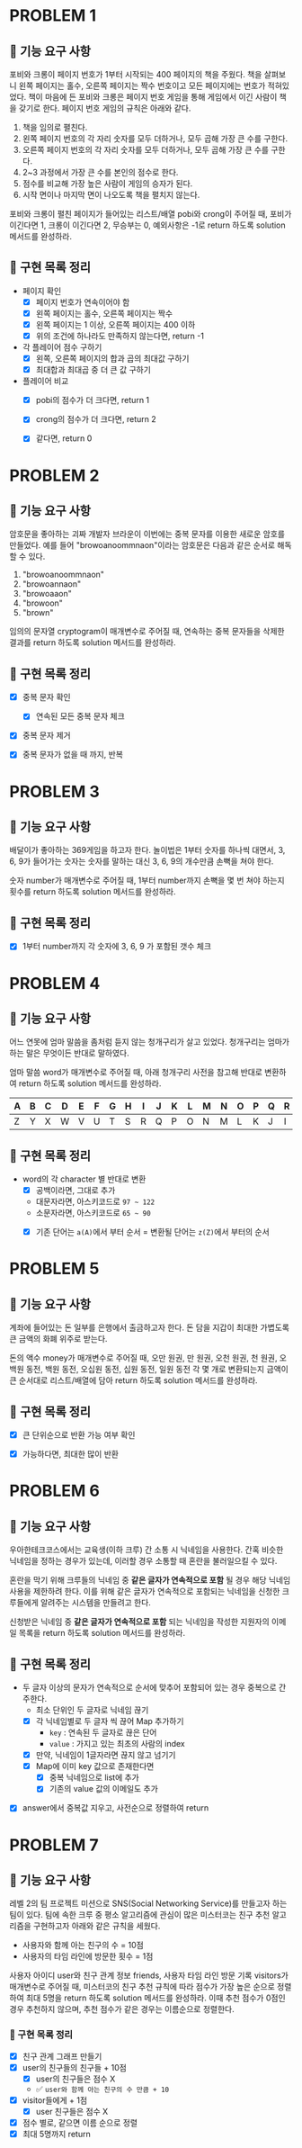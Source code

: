 # PROBLEM 1

## 🚀 기능 요구 사항

포비와 크롱이 페이지 번호가 1부터 시작되는 400 페이지의 책을 주웠다. 책을 살펴보니 왼쪽 페이지는 홀수, 오른쪽 페이지는 짝수 번호이고 모든 페이지에는 번호가 적혀있었다. 책이 마음에 든 포비와 크롱은 페이지 번호 게임을 통해 게임에서 이긴 사람이 책을 갖기로 한다. 페이지 번호 게임의 규칙은 아래와 같다.

1. 책을 임의로 펼친다.
2. 왼쪽 페이지 번호의 각 자리 숫자를 모두 더하거나, 모두 곱해 가장 큰 수를 구한다.
3. 오른쪽 페이지 번호의 각 자리 숫자를 모두 더하거나, 모두 곱해 가장 큰 수를 구한다.
4. 2~3 과정에서 가장 큰 수를 본인의 점수로 한다.
5. 점수를 비교해 가장 높은 사람이 게임의 승자가 된다.
6. 시작 면이나 마지막 면이 나오도록 책을 펼치지 않는다.

포비와 크롱이 펼친 페이지가 들어있는 리스트/배열 pobi와 crong이 주어질 때, 포비가 이긴다면 1, 크롱이 이긴다면 2, 무승부는 0, 예외사항은 -1로 return 하도록 solution 메서드를 완성하라.

## 🥕 구현 목록 정리

- 페이지 확인
    - [X] 페이지 번호가 연속이어야 함
    - [X] 왼쪽 페이지는 홀수, 오른쪽 페이지는 짝수
    - [X] 왼쪽 페이지는 1 이상, 오른쪽 페이지는 400 이하
    - [X] 위의 조건에 하나라도 만족하지 않는다면, return -1
- 각 플레이어 점수 구하기
  - [X] 왼쪽, 오른쪽 페이지의 합과 곱의 최대값 구하기
  - [X] 최대합과 최대곱 중 더 큰 값 구하기
- 플레이어 비교
  - [X] pobi의 점수가 더 크다면, return 1
  - [X] crong의 점수가 더 크다면, return 2
  - [X] 같다면, return 0


# PROBLEM 2

## 🚀 기능 요구 사항

암호문을 좋아하는 괴짜 개발자 브라운이 이번에는 중복 문자를 이용한 새로운 암호를 만들었다. 예를 들어 "browoanoommnaon"이라는 암호문은 다음과 같은 순서로 해독할 수 있다.

1. "browoanoommnaon"
2. "browoannaon"
3. "browoaaon"
4. "browoon"
5. "brown"

임의의 문자열 cryptogram이 매개변수로 주어질 때, 연속하는 중복 문자들을 삭제한 결과를 return 하도록 solution 메서드를 완성하라.

## 🥕 구현 목록 정리


- [X] 중복 문자 확인
  - [X] 연속된 모든 중복 문자 체크
- [X] 중복 문자 제거
- [X] 중복 문자가 없을 때 까지, 반복 


# PROBLEM 3

## 🚀 기능 요구 사항

배달이가 좋아하는 369게임을 하고자 한다. 놀이법은 1부터 숫자를 하나씩 대면서, 3, 6, 9가 들어가는 숫자는 숫자를 말하는 대신 3, 6, 9의 개수만큼 손뼉을 쳐야 한다.

숫자 number가 매개변수로 주어질 때, 1부터 number까지 손뼉을 몇 번 쳐야 하는지 횟수를 return 하도록 solution 메서드를 완성하라.

## 🥕 구현 목록 정리
- [X] 1부터 number까지 각 숫자에 3, 6, 9 가 포함된 갯수 체크



# PROBLEM 4

## 🚀 기능 요구 사항

어느 연못에 엄마 말씀을 좀처럼 듣지 않는 청개구리가 살고 있었다. 청개구리는 엄마가 하는 말은 무엇이든 반대로 말하였다.

엄마 말씀 word가 매개변수로 주어질 때, 아래 청개구리 사전을 참고해 반대로 변환하여 return 하도록 solution 메서드를 완성하라.

| A | B | C | D | E | F | G | H | I | J | K | L | M | N | O | P | Q | R | S | T | U | V | W | X | Y | Z |
| --- | --- | --- | --- | --- | --- | --- | --- | --- | --- | --- | --- | --- | --- | --- | --- | --- | --- | --- | --- | --- | --- | --- | --- | --- | --- |
| Z | Y | X | W | V | U | T | S | R | Q | P | O | N | M | L | K | J | I | H | G | F | E | D | C | B | A |

## 🥕 구현 목록 정리

- word의 각 character 별 반대로 변환
  - [X] 공백이라면, 그대로 추가
  - 대문자라면, 아스키코드로 `97 ~ 122`
  - 소문자라면, 아스키코드로 `65 ~ 90`
  - [X] 기존 단어는 `a(A)`에서 부터 순서 =  변환될 단어는 `z(Z)`에서 부터의 순서


# PROBLEM 5

## 🚀 기능 요구 사항

계좌에 들어있는 돈 일부를 은행에서 출금하고자 한다. 돈 담을 지갑이 최대한 가볍도록 큰 금액의 화폐 위주로 받는다.

돈의 액수 money가 매개변수로 주어질 때, 오만 원권, 만 원권, 오천 원권, 천 원권, 오백원 동전, 백원 동전, 오십원 동전, 십원 동전, 일원 동전 각 몇 개로 변환되는지 금액이 큰 순서대로 리스트/배열에 담아 return 하도록 solution 메서드를 완성하라.

## 🥕 구현 목록 정리
- [X] 큰 단위순으로 반환 가능 여부 확인
- [X] 가능하다면, 최대한 많이 반환


# PROBLEM 6

## 🚀 기능 요구 사항

우아한테크코스에서는 교육생(이하 크루) 간 소통 시 닉네임을 사용한다. 간혹 비슷한 닉네임을 정하는 경우가 있는데, 이러할 경우 소통할 때 혼란을 불러일으킬 수 있다.

혼란을 막기 위해 크루들의 닉네임 중 **같은 글자가 연속적으로 포함** 될 경우 해당 닉네임 사용을 제한하려 한다. 이를 위해 같은 글자가 연속적으로 포함되는 닉네임을 신청한 크루들에게 알려주는 시스템을 만들려고 한다.


신청받은 닉네임 중 **같은 글자가 연속적으로 포함** 되는 닉네임을 작성한 지원자의 이메일 목록을 return 하도록 solution 메서드를 완성하라.

## 🥕 구현 목록 정리
- 두 글자 이상의 문자가 연속적으로 순서에 맞추어 포함되어 있는 경우 중복으로 간주한다.
  - 최소 단위인 두 글자로 닉네임 끊기
  - [X] 각 닉네임별로 두 글자 씩 끊어 Map 추가하기
    - `key` : 연속된 두 글자로 끊은 단어 
    - `value` : 가지고 있는 최초의 사람의 index
  - [X] 만약, 닉네임이 1글자라면 끊지 않고 넘기기
  - [X] Map에 이미 key 값으로 존재한다면
    - [X] 중복 닉네임으로 list에 추가
    - [X] 기존의 value 값의 이메일도 추가
- [X] answer에서 중복값 지우고, 사전순으로 정렬하여 return


# PROBLEM 7

## 🚀 기능 요구 사항

레벨 2의 팀 프로젝트 미션으로 SNS(Social Networking Service)를 만들고자 하는 팀이 있다. 팀에 속한 크루 중 평소 알고리즘에 관심이 많은 미스터코는 친구 추천 알고리즘을 구현하고자 아래와 같은 규칙을 세웠다.

- 사용자와 함께 아는 친구의 수 = 10점
- 사용자의 타임 라인에 방문한 횟수 = 1점

사용자 아이디 user와 친구 관계 정보 friends, 사용자 타임 라인 방문 기록 visitors가 매개변수로 주어질 때, 미스터코의 친구 추천 규칙에 따라 점수가 가장 높은 순으로 정렬하여 최대 5명을 return 하도록 solution 메서드를 완성하라. 이때 추천 점수가 0점인 경우 추천하지 않으며, 추천 점수가 같은 경우는 이름순으로 정렬한다.

### 🥕 구현 목록 정리
- [X] 친구 관계 그래프 만들기
- [X] user의 친구들의 친구들 + 10점
  - [X] user의 친구들은 점수 X 
  - ✅ `user와 함께 아는 친구의 수 만큼 + 10`
- [X] visitor들에게  + 1점
  - [X] user 친구들은 점수 X
- [X] 점수 별로, 같으면 이름 순으로 정렬
- [X] 최대 5명까지 return